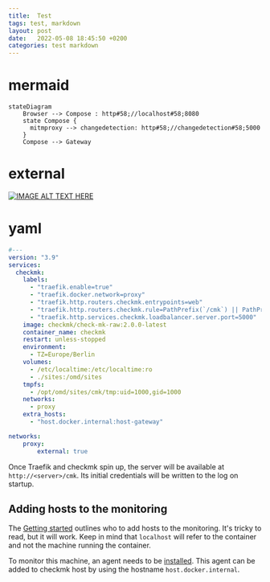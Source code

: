 ```yaml
---
title:  Test
tags: test, markdown
layout: post
date:   2022-05-08 18:45:50 +0200
categories: test markdown
---
```


# mermaid

```mermaid
stateDiagram   
    Browser --> Compose : http#58;//localhost#58;8080
    state Compose {   
      mitmproxy --> changedetection: http#58;//changedetection#58;5000
    }
    Compose --> Gateway
```   

# external

[![IMAGE ALT TEXT HERE](http://img.youtube.com/vi/YOUTUBE_VIDEO_ID_HERE/0.jpg)](http://www.youtube.com/watch?v=YOUTUBE_VIDEO_ID_HERE)

# yaml

```yaml
#---
version: "3.9"
services:
  checkmk:
    labels:
      - "traefik.enable=true"
      - "traefik.docker.network=proxy"
      - "traefik.http.routers.checkmk.entrypoints=web"
      - "traefik.http.routers.checkmk.rule=PathPrefix(`/cmk`) || PathPrefix(`/cmk/`)"
      - "traefik.http.services.checkmk.loadbalancer.server.port=5000"
    image: checkmk/check-mk-raw:2.0.0-latest
    container_name: checkmk
    restart: unless-stopped
    environment:
      - TZ=Europe/Berlin
    volumes:
      - /etc/localtime:/etc/localtime:ro
      - ./sites:/omd/sites
    tmpfs:
      - /opt/omd/sites/cmk/tmp:uid=1000,gid=1000
    networks:
      - proxy
    extra_hosts:
      - "host.docker.internal:host-gateway"

networks:
    proxy:
        external: true
```

Once Traefik and checkmk spin up, the server will be available at `http://<server>/cmk`. Its initial credentials will be written to the log on startup.

## Adding hosts to the monitoring

The [Getting started](https://docs.checkmk.com/latest/en/checkmk_getting_started.html#add_server) outlines who to add hosts to the monitoring. It's tricky to read, but it will work. Keep in mind that `localhost` will refer to the container and not the machine running the container. 

To monitor this machine, an agent needs to be [installed](https://docs.checkmk.com/latest/en/checkmk_getting_started.html#install_agent). This agent can be added to checkmk host by using the hostname `host.docker.internal`.



